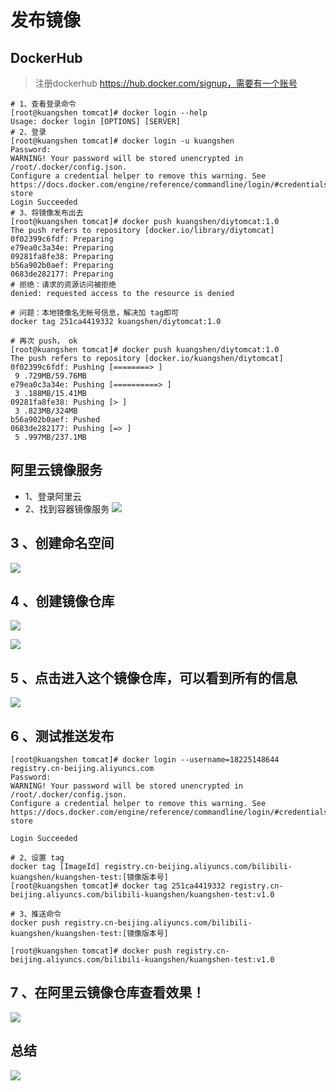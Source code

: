 # 发布镜像

## DockerHub

> 注册dockerhub https://hub.docker.com/signup，需要有一个账号

```shell
# 1、查看登录命令
[root@kuangshen tomcat]# docker login --help
Usage: docker login [OPTIONS] [SERVER]
# 2、登录
[root@kuangshen tomcat]# docker login -u kuangshen
Password:
WARNING! Your password will be stored unencrypted in
/root/.docker/config.json.
Configure a credential helper to remove this warning. See
https://docs.docker.com/engine/reference/commandline/login/#credentials-
store
Login Succeeded
# 3、将镜像发布出去
[root@kuangshen tomcat]# docker push kuangshen/diytomcat:1.0
The push refers to repository [docker.io/library/diytomcat]
0f02399c6fdf: Preparing
e79ea0c3a34e: Preparing
09281fa8fe38: Preparing
b56a902b0aef: Preparing
0683de282177: Preparing
# 拒绝：请求的资源访问被拒绝
denied: requested access to the resource is denied

# 问题：本地镜像名无帐号信息，解决加 tag即可
docker tag 251ca4419332 kuangshen/diytomcat:1.0

# 再次 push， ok
[root@kuangshen tomcat]# docker push kuangshen/diytomcat:1.0
The push refers to repository [docker.io/kuangshen/diytomcat]
0f02399c6fdf: Pushing [========> ]
 9 .729MB/59.76MB
e79ea0c3a34e: Pushing [==========> ]
 3 .188MB/15.41MB
09281fa8fe38: Pushing [> ]
 3 .823MB/324MB
b56a902b0aef: Pushed
0683de282177: Pushing [=> ]
 5 .997MB/237.1MB
```

## 阿里云镜像服务

* 1、登录阿里云
* 2、找到容器镜像服务
  ![](https://raw.gitmirror.com/KwFruit/basic-picture-service/note-v1.0.0/img/202312221110142.png)

## 3 、创建命名空间

![](https://raw.gitmirror.com/KwFruit/basic-picture-service/note-v1.0.0/img/202312221111032.png)

## 4 、创建镜像仓库

![](https://raw.gitmirror.com/KwFruit/basic-picture-service/note-v1.0.0/img/202312221111727.png)

![](https://raw.gitmirror.com/KwFruit/basic-picture-service/note-v1.0.0/img/202312221111022.png)

## 5 、点击进入这个镜像仓库，可以看到所有的信息

![](https://raw.gitmirror.com/KwFruit/basic-picture-service/note-v1.0.0/img/202312221111856.png)

## 6 、测试推送发布

```shell
[root@kuangshen tomcat]# docker login --username=18225148644 registry.cn-beijing.aliyuncs.com
Password:
WARNING! Your password will be stored unencrypted in
/root/.docker/config.json.
Configure a credential helper to remove this warning. See
https://docs.docker.com/engine/reference/commandline/login/#credentials-
store

Login Succeeded

# 2、设置 tag
docker tag [ImageId] registry.cn-beijing.aliyuncs.com/bilibili-kuangshen/kuangshen-test:[镜像版本号]
[root@kuangshen tomcat]# docker tag 251ca4419332 registry.cn-beijing.aliyuncs.com/bilibili-kuangshen/kuangshen-test:v1.0

# 3、推送命令
docker push registry.cn-beijing.aliyuncs.com/bilibili-kuangshen/kuangshen-test:[镜像版本号]

[root@kuangshen tomcat]# docker push registry.cn-beijing.aliyuncs.com/bilibili-kuangshen/kuangshen-test:v1.0
```

## 7 、在阿里云镜像仓库查看效果！

![](https://raw.gitmirror.com/KwFruit/basic-picture-service/note-v1.0.0/img/202312221111719.png)

## 总结

![](https://raw.gitmirror.com/KwFruit/basic-picture-service/note-v1.0.0/img/202312221111974.png)
